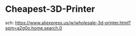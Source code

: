 # Cheapest-3D-Printer
sch: https://www.aliexpress.us/w/wholesale-3d-printer.html?spm=a2g0o.home.search.0
